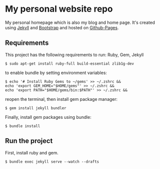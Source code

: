 # My personal website repo
My personal homepage which is also my blog and home page. It's created using [Jekyll](https://jekyllrb.com/) and [Bootstrap](https://getbootstrap.com/) and hosted on [Github-Pages](https://pages.github.com/).
## Requirements

This project has the following requirements to run:
Ruby, Gem, Jekyll

```console
$ sudo apt-get install ruby-full build-essential zlib1g-dev
```

to enable bundle by setting environment variables:
```console
$ echo '# Install Ruby Gems to ~/gems' >> ~/.zshrc &&
echo 'export GEM_HOME="$HOME/gems"' >> ~/.zshrc &&
echo 'export PATH="$HOME/gems/bin:$PATH"' >> ~/.zshrc &&
```

reopen the terminal, then install gem package manager:
```console
$ gem install jekyll bundler
```

Finally, install gem packages using bundle:
```console
$ bundle install
```

## Run the project
First, install ruby and gem.

```console
$ bundle exec jekyll serve --watch --drafts
```

